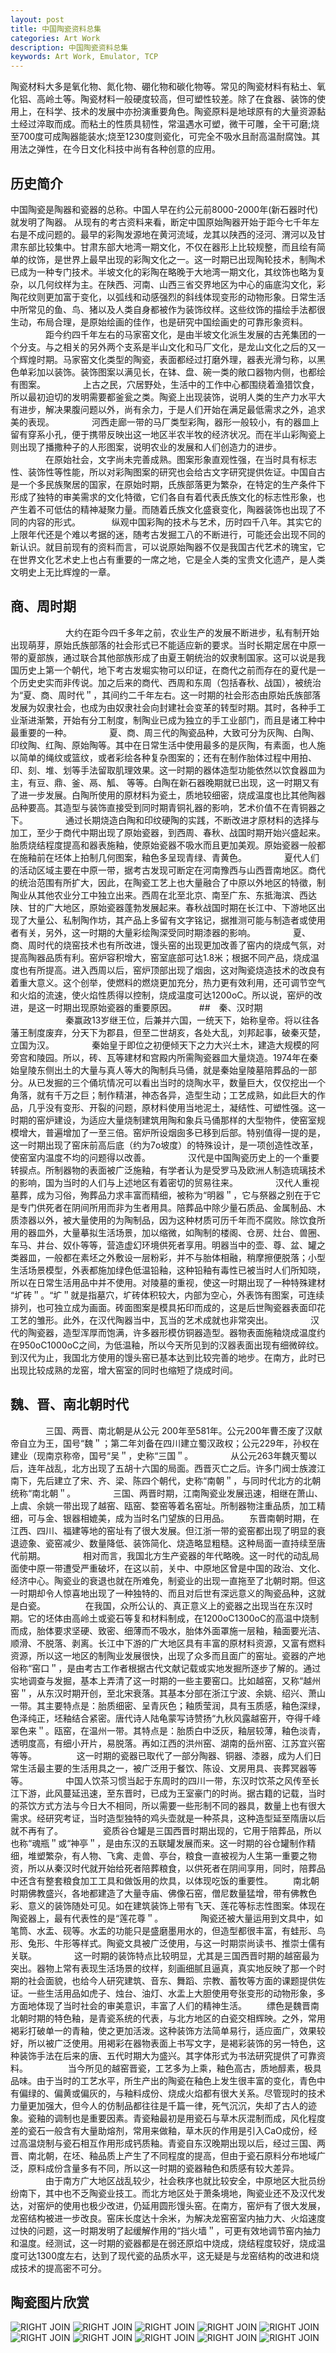```yaml
---
layout: post
title: 中国陶瓷资料总集
categories: Art Work
description: 中国陶瓷资料总集
keywords: Art Work, Emulator, TCP
---
```


陶瓷材料大多是氧化物、氮化物、硼化物和碳化物等。常见的陶瓷材料有粘土、氧化铝、高岭土等。陶瓷材料一般硬度较高，但可塑性较差。除了在食器、装饰的使用上，在科学、技术的发展中亦扮演重要角色。陶瓷原料是地球原有的大量资源黏土经过淬取而成。而粘土的性质具韧性，常温遇水可塑，微干可雕，全干可磨;烧至700度可成陶器能装水;烧至1230度则瓷化，可完全不吸水且耐高温耐腐蚀。其用法之弹性，在今日文化科技中尚有各种创意的应用。

## 历史简介

中国陶瓷是陶器和瓷器的总称。中国人早在约公元前8000-2000年(新石器时代)就发明了陶器。
从现有的考古资料来看，断定中国原始陶器开始于距今七千年左右是不成问题的。最早的彩陶发源地在黄河流域，龙其以陕西的泾河、渭河以及甘肃东部比较集中。甘肃东部大地湾一期文化，不仅在器形上比较规整，而且绘有简单的纹饰，是世界上最早出现的彩陶文化之一。这一时期已出现陶轮技术，制陶术已成为一种专门技术。半坡文化的彩陶在略晚于大地湾一期文化，其纹饰也略为复杂，以几何纹样为主。在陕西、河南、山西三省交界地区为中心的庙底沟文化，彩陶花纹则更加富于变化，以弧线和动感强烈的斜线体现变形的动物形象。日常生活中所常见的鱼、鸟、猪以及人类自身都被作为装饰纹样。这些纹饰的描绘手法都很生动，布局合理，是原始绘画的佳作，也是研究中国绘画史的可靠形象资料。 
　　　　距今约四千年左右的马家窑文化，是由半坡文化派生发展的古羌集团的一个分支。与之相关的另外两个支系是半山文化和马厂文化，是龙山文化之后的又一个辉煌时期。马家窑文化类型的陶瓷，表面都经过打磨外理，器表光滑匀称，以黑色单彩加以装饰。装饰图案以满见长，在钵、盘、碗一类的敞口器物内侧，也都绘有图案。 
　　　　上古之民，穴居野处，生活中的工作中心都围绕着渔猎饮食，所以最初迫切的发明需要都釜瓮之类。陶瓷上出现装饰，说明人类的生产力水平大有进步，解决果腹问题以外，尚有余力，于是人们开始在满足最低需求之外，追求美的表现。 
　　　　河西走廊一带的马厂类型彩陶，器形一般较小，有的器皿上留有穿系小孔，便于携带反映出这一地区半农半牧的经济状况。而在半山彩陶瓷上则出现了播撒种子的人形图案，说明农业的发展和人们创造力的进步。 
　　　　在原始社会，文字尚未完善成熟。图案形象直观性强，在当时具有标志性、装饰性等性能，所以对彩陶图案的研究也会给古文字研究提供佐证。中国自古是一个多民族聚居的国家，在原始时期，氏族部落更为繁杂，在特定的生产条件下形成了独特的审美需求的文化特徵，它们各自有着代表氏族文化的标志性形象，也产生着不可低估的精神凝聚力量。而随着氏族文化盛衰变化，陶器装饰也出现了不同的内容的形式。 
　　　 纵观中国彩陶的技术与艺术，历时四千八年。其实它的上限年代还是个难以考据的迷，随考古发掘工八的不断进行，可能还会出现不同的新认识。就目前现有的资料而言，可以说原始陶器不仅是我国古代艺术的瑰宝，它在世界文化艺术史上也占有重要的一席之地，它是全人类的宝贵文化遗产，是人类文明史上无比辉煌的一章。
　　
## 商、周时期 
　　
　　　　大约在距今四千多年之前，农业生产的发展不断进步，私有制开始出现萌芽，原始氏族部落的社会形式已不能适应新的要求。当时长期定居在中原一带的夏部族，通过联合其他部族形成了由夏王朝统治的奴隶制国家。这可以说是我国历史上第一个朝代，地下考古发堀实物可以印证，在商代之前而存在的夏代是一个历史史实而非传说。加之后来的商代、西周和东周（包括春秋、战国），被统治为“夏、商、周时代＂，其间约二千年左右。这一时期的社会形态由原始氏族部落发展为奴隶社会，也成为由奴隶社会向封建社会变革的转型时期。其时，各种手工业渐进渐繁，开始有分工制度，制陶业已成为独立的手工业部门，而且是诸工种中最重要的一种。 
　　　　夏、商、周三代的陶瓷品种，大致可分为灰陶、白陶、印纹陶、红陶、原始陶等。其中在日常生活中使用最多的是灰陶，有素面，也人施以简单的绳纹或篮纹，或者彩绘各种复杂图案的；还有在制作胎体过程中用拍、印、刻、堆、划等手法留取肌理效果。这一时期的器体造型功能依然以饮食器皿为主，有豆、鼎、釜、鬲、觚、 等等。白陶在新石器晚期就已出现，这一时期又有了进一步发展。白陶所使用的原材料为瓷土，质地较细密，烧成温度也比其他陶器品种要高。其造型与装饰直接受到同时期青铜礼器的影响，艺术价值不在青铜器之下。 
　　　　通过长期烧造白陶和印纹硬陶的实践，不断改进才原材料的选择与加工，至少于商代中期出现了原始瓷器，到西周、春秋、战国时期开始兴盛起来。胎质烧结程度提高和器表施釉，使原始瓷器不吸水而且更加美观。原始瓷器一般都在施釉前在坯体上拍制几何图案，釉色多呈现青绿、青黄色。 
　　　　夏代人们的活动区域主要在中原一带，据考古发现可断定在河南豫西与山西晋南地区。商代的统治范围有所扩大，因此，在陶瓷工艺上也大量融合了中原以外地区的特徵，制陶业从其他农业分工中独立出来。西周在北至北京、南至广东、东抵海滨、西达陕、甘的广大地区，原始瓷器蓬勃发展起来。春秋战国时期在长江中、下游地区出现了大量公、私制陶作坊，其产品上多留有文字铭记，据推测可能与制造者或使用者有关，另外，这一时期的大量彩绘陶深受同时期漆器的影响。 
　　　　夏、商、周时代的烧窑技术也有所改进，馒头窑的出现更加改善了窑内的烧成气氛，对提高陶器品质有利。窑炉容积增大，窑室底部可达1.8米；根据不同产品，烧成温度也有所提高。进入西周以后，窑炉顶部出现了烟囱，这对陶瓷烧造技术的改良有着重大意义。这个创举，使燃料的燃烧更加充分，热力更有效利用，还可调节空气和火焰的流速，使火焰性质得以控制，烧成温度可达1200oC。所以说，窑炉的改进，是这一时期出现原始瓷器的重要原因。
　　
##　秦、汉时期 
　　
　　　　秦赢政13岁继王位，后兼并六国，一统天下，始称皇帝。将以往各藩王制度废弃，分天下为郡县，但至二世胡亥，各处大乱，刘邦起事，破秦灭楚，立国为汉。 
　　　　秦始皇于即位之初便倾天下之力大兴土木，建造大规模的阿旁宫和陵园。所以，砖、瓦等建材和宫殿内所需陶瓷器皿大量烧造。1974年在秦始皇陵东侧出土的大量与真人等大的陶制兵马俑，就是秦始皇陵墓陪葬品的一部分。从已发掘的三个俑坑情况可以看出当时的烧陶水平，数量巨大，仅仅挖出一个角落，就有千万之巨；制作精湛，神态各异，造型生动；工艺成熟，如此巨大的作品，几乎没有变形、开裂的问题，原材料使用当地泥土，凝结性、可塑性强。这一时期的窑炉建设，为适应大量烧制建筑用陶和象兵马俑那样的大型物件，使窑室规模增大，普遍增加了一至三倍。窑炉所设烟囱多已移到后部。特别值得一提的是，这一时期出现了窑床前高后底（约为7o坡度）的特殊设计，是一项创造性改革，使窑室内温度不均的问题得以改善。 
　　　　汉代是中国陶瓷历史上的一个重要转捩点。所制器物的表面被广泛施釉，有学者认为是受罗马及欧洲人制造琉璃技术的影响，国为当时的人们与上述地区有着密切的贸易往来。 
　　　　汉代人重视墓葬，成为习俗，殉葬品力求丰富而精细，被称为“明器＂，它与祭器之别在于它是专门供死者在阴间所用而非为生者用具。陪葬品中除少量石质品、金属制品、木质漆器以外，被大量使用的为陶制品，因为这种材质可历千年而不腐败。除饮食所用的器皿外，大量摹拟生活场景，加以缩微，如陶制的楼阁、仓房、灶台、兽圈、车马、井台、奴仆等等，营造虚幻环境供死者享用。明器当中的壶、尊、盆、罐之类器皿，一般都在素坯之外敷设一层粉彩，并不与胎体相融，稍摩擦便脱落；小型生活场景模型，外表都施加绿色低温铅釉，这种铅釉有毒性已被当时人们所知晓，所以在日常生活用品中并不使用。对陵墓的重视，使这一时期出现了一种特殊建材 “圹砖＂。“圹＂就是指墓穴，圹砖体积较大，内部为空心，外表饰有图案，可连续排列，也可独立成为画面。砖面图案是模具拓印而成的，这是后世陶瓷器表面印花工艺的雏形。此外，在汉代陶器当中，瓦当的艺术成就也非常突出。 
　　　　汉代的陶瓷器，造型浑厚而饱满，许多器形模仿铜器造型。器物表面施釉烧成温度约在950oC1000oC之间，为低温釉，所以今天所见到的汉器表面出现有细微碎纹。到汉代为止，我国北方使用的馒头窑已基本达到比较完善的地步。在南方，此时已出现比较成熟的龙窑，增大窑室的同时也缩短了烧成时间。
　　
## 魏、晋、南北朝时代 
　　　　三国、两晋、南北朝是从公元 200年至581年。公元200年曹丕废了汉献帝自立为王，国号“魏＂；第二年刘备在四川建立蜀汉政权；公元229年，孙权在建业（现南京称帝，国号“吴＂，史称“三国＂。 
　　　　从公元263年魏灭蜀以后，连年战乱，北方出现了五胡十六国的局面。西晋灭亡之后。许多门阀士族渡江南下，先后建立了宋、齐、梁、陈四个朝代，史称“南朝＂，与同时代北方的北朝统称“南北朝＂。 
　　　　三国、两晋时期，江南陶瓷业发展迅速，相继在萧山、上虞、余姚一带出现了越窑、瓯窑、婺窑等着名窑址。所制器物注重品质，加工精细，可与金、银器相媲美，成为当时名门望族的日用品。 　　东晋南朝时期，在江西、四川、福建等地的窑址有了很大发展。但江浙一带的瓷窑都出现了明显的衰退迹象、瓷窑减少、数量降低、装饰简化、烧造略显粗糙。这种局面一直持续至唐代前期。 
　　　　相对而言，我国北方生产瓷器的年代略晚。这一时代的动乱局面使中原一带遭受严重破坏，在这以前，关中、中原地区曾是中国的政治、文化、经济中心。陶瓷业的衰退也就在所难免，制瓷业的出现一直拖至了北朝时期。但这一时期却令人惊喜地出现了一种独特的、而且对后世有深远意义的陶瓷品种，这就是白瓷。
　　 　　在我国，众所公认的、真正意义上的瓷器之出现当在东汉时期。它的坯体由高岭土或瓷石等复和材料制成，在1200oC1300oC的高温中烧制而成，胎体要求坚硬、致密、细薄而不吸水，胎体外面罩施一层釉，釉面要光洁、顺滑、不脱落、剥离。长江中下游的广大地区具有丰富的原材料资源，又富有燃料资源，所以这一地区的制陶业发展很快，出现了众多而且面广的窑址。瓷器的产地俗称“窑口＂，是由考古工作者根据古代文献记载或实地发掘所逐步了解的。通过实地调查与发掘，基本上弄清了这一时期的一些主要窑口。比如越窑，又称“越州窑＂，从东汉时期开创，至北宋衰落。其基本分部在浙江宁波、余姚、绍兴、萧山一带。其主要特点是：胎质细密、呈青灰色；釉质莹润，具有玉质感，釉色深绿，色泽纯正，坯釉结合紧密。唐代诗人陆龟蒙写诗赞扬“九秋风露越窑开，夺得千峰翠色来＂。瓯窑，在温州一带。其特点是：胎质白中泛灰，釉层较薄，釉色淡青，透明度高，有细小开片，易脱落。再如江西的洪州窑、湖南的岳州窑、江苏宜兴窑等等。
　　 　　这一时期的瓷器已取代了一部分陶器、铜器、漆器，成为人们日常生活最主要的生活用具之一，被广泛用于餐饮、陈设、文房用具、丧葬冥器等等。 
　　　　中国人饮茶习惯当起于东周时的四川一带，东汉时饮茶之风传至长江下游，此风蔓延迅速，至东晋时，已成为王室豪门的时尚。据古籍的记载，当时的茶饮方式方法与今日大不相同，所以需要一些形制不同的器具，数量上也有很大需求。经研究考证，当时造型独特的鸡头壶就是一种茶具，这种造型延至隋唐以后就不再有了。
　　 　　瓷质谷仓罐是三国西晋时期出现的，它用于陪葬品，所以也称“魂瓶＂或“神亭＂，是由东汉的五联罐发展而来。这一时期的谷仓罐制作精细，堆塑繁杂，有人物、飞禽、走兽、亭台，粮食一直被视为人生第一重要之物资，所以从秦汉时代就开始给死者陪葬粮食，以供死者在阴间享用，同时，陪葬品中还含有整套粮食加工工具和做饭用的炊具，以体现吃饭的重要性。 　　南北朝时期佛教盛兴，各地都建造了大量寺庙、佛像石窑，僧尼数量猛增，带有佛教色彩、意义的装饰随处可见。如在建筑装饰上带有飞天、莲花等标志性图案。体现在陶瓷器上，最有代表性的是“莲花尊＂。 
　　　　陶瓷还被大量运用到文具中，如笔筒、水盂、砚等。水盂的功能只是盛磨墨用水的，但造型都很丰富，有蛙形、鸟形、兔形、牛形等样式。陶瓷文具被广泛使用，与这一时期崇尚读书、推崇士儒有关联。 
　　　　这一时期的装饰特点比较明显，尤其是三国西晋时期的越窑最为突出。器物上常有表现生活场景的纹样，刻画细腻且逼真，真实地反映了那一个时期的社会面貌，也给今人研究建筑、音东、舞蹈、宗教、蓄牧等方面的课题提供佐证。一些生活用品如虎子、烛台、油灯、水盂上大胆使用夸张变形的动物形象，多方面地体现了当时社会的审美意识，丰富了人们的精神生活。 　　缥色是魏晋南北朝时期的特色釉，是青瓷系统的代表，与北方地区的白瓷交相辉映。之外，常用褐彩打破单一的青釉，使之更加活泼。这种装饰方法简单易行，适应面广，效果较好，所以被广泛使用。用褐彩在器物表面上书写文字，是褐彩装饰的另一特色，这种装饰手法在后来的唐、五代时期大为盛兴。其字体形式为书法研究提供了可靠资料。
　　 　　当今所见的越窑晋瓷，工艺多为上乘，釉色高古，质地醇素，极具品味。由于当时的工艺水平，所生产出的陶瓷在釉色上发生很丰富的变化，青色中有偏绿的、偏黄或偏灰的，与釉料成份、烧成火焰都有很大关系。尽管现时的技术力量更加强大，但今人的仿制品都往往是千篇一律，死气沉沉，失却了古人的迹象。瓷釉的调制也是重要因素。青瓷釉最初是用瓷石与草木灰混制而成，风化程度差的瓷石一般含有大量助熔剂，常用来做釉，草木灰的作用是引入CaO成份，经过高温烧制与瓷石相互作用形成钙质釉。青瓷自东汉晚期出现以后，经过三国、两晋、南北朝，在坯、釉品质上产生了不同程度的提高，但由于瓷石原料分布地域广泛，原料成份含量多有不同，所以这一时期的瓷器釉色和质感有较大差异。 
　　　　由于南方广大地区战乱较少，社会秩序也就比较安全，中原地区大批员纷纷南下，其中也不乏陶瓷业技工。而北方地区处于萧条境地，陶瓷业还不及汉代发达，对窑炉的使用也极少改进，仍延用圆形馒头窑。在南方，窑炉有了很大发展，龙窑结构被进一步改良。窑床长度达十余米，为解决龙窑窑室内抽力大、火焰速度过快的问题，这一时期发明了起缓解作用的“挡火墙＂，可更有效地调节窑内抽力和温度。经测试，这一时期的瓷器都是在弱还原焰中烧成，烧结程度较好，烧成温度可达1300度左右，达到了现代瓷的品质水平，这无疑是与龙窑结构的改进和烧成技术的提高密不可分。

## 陶瓷图片欣赏

![RIGHT JOIN](https://raw.githubusercontent.com/mzlogin/mzlogin.github.io/master/images/posts/work/art_work_1/1.jpg)
![RIGHT JOIN](https://raw.githubusercontent.com/mzlogin/mzlogin.github.io/master/images/posts/work/art_work_1/2.jpg)
![RIGHT JOIN](https://raw.githubusercontent.com/mzlogin/mzlogin.github.io/master/images/posts/work/art_work_1/3.jpg)
![RIGHT JOIN](https://raw.githubusercontent.com/mzlogin/mzlogin.github.io/master/images/posts/work/art_work_1/4.jpg)
![RIGHT JOIN](https://raw.githubusercontent.com/mzlogin/mzlogin.github.io/master/images/posts/work/art_work_1/5.jpg)
![RIGHT JOIN](https://raw.githubusercontent.com/mzlogin/mzlogin.github.io/master/images/posts/work/art_work_1/6.jpg)
![RIGHT JOIN](https://raw.githubusercontent.com/mzlogin/mzlogin.github.io/master/images/posts/work/art_work_1/7.jpg)
![RIGHT JOIN](https://raw.githubusercontent.com/mzlogin/mzlogin.github.io/master/images/posts/work/art_work_1/8.jpg)
![RIGHT JOIN](https://raw.githubusercontent.com/mzlogin/mzlogin.github.io/master/images/posts/work/art_work_1/9.jpg)
![RIGHT JOIN](https://raw.githubusercontent.com/mzlogin/mzlogin.github.io/master/images/posts/work/art_work_1/10.jpg)

[1]: https://developer.android.com/studio/run/emulator-networking.html#connecting
[2]: https://developer.android.com/studio/run/emulator-networking.html#calling
